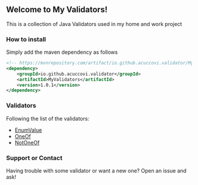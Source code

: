 ## Welcome to My Validators!

This is a collection of Java Validators used in my home and work project

### How to install

Simply add the maven dependency as follows

```xml
<!-- https://mvnrepository.com/artifact/io.github.acuccovi.validator/MyValidators -->
<dependency>
    <groupId>io.github.acuccovi.validator</groupId>
    <artifactId>MyValidators</artifactId>
    <version>1.0.1</version>
</dependency>
```

### Validators

Following the list of the validators:

* [EnumValue](EnumValue.md)
* [OneOf](OneOf.md)
* [NotOneOf](NotOneOf.md)

### Support or Contact

Having trouble with some validator or want a new one? Open an issue and ask!
